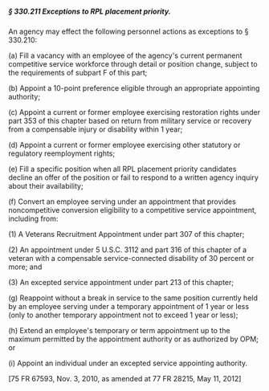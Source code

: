 ##### § 330.211 Exceptions to RPL placement priority. #####

An agency may effect the following personnel actions as exceptions to § 330.210:

(a) Fill a vacancy with an employee of the agency's current permanent competitive service workforce through detail or position change, subject to the requirements of subpart F of this part;

(b) Appoint a 10-point preference eligible through an appropriate appointing authority;

(c) Appoint a current or former employee exercising restoration rights under part 353 of this chapter based on return from military service or recovery from a compensable injury or disability within 1 year;

(d) Appoint a current or former employee exercising other statutory or regulatory reemployment rights;

(e) Fill a specific position when all RPL placement priority candidates decline an offer of the position or fail to respond to a written agency inquiry about their availability;

(f) Convert an employee serving under an appointment that provides noncompetitive conversion eligibility to a competitive service appointment, including from:

(1) A Veterans Recruitment Appointment under part 307 of this chapter;

(2) An appointment under 5 U.S.C. 3112 and part 316 of this chapter of a veteran with a compensable service-connected disability of 30 percent or more; and

(3) An excepted service appointment under part 213 of this chapter;

(g) Reappoint without a break in service to the same position currently held by an employee serving under a temporary appointment of 1 year or less (only to another temporary appointment not to exceed 1 year or less);

(h) Extend an employee's temporary or term appointment up to the maximum permitted by the appointment authority or as authorized by OPM; or

(i) Appoint an individual under an excepted service appointing authority.

[75 FR 67593, Nov. 3, 2010, as amended at 77 FR 28215, May 11, 2012]